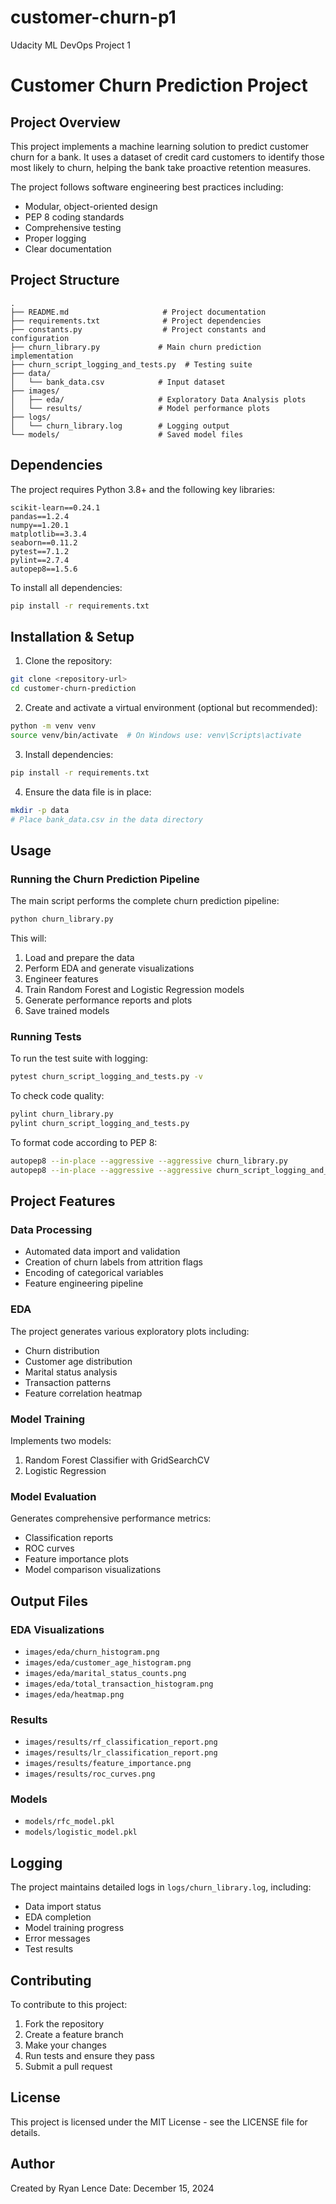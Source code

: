 # customer-churn-p1
Udacity ML DevOps Project 1

# Customer Churn Prediction Project

## Project Overview
This project implements a machine learning solution to predict customer churn for a bank. It uses a dataset of credit card customers to identify those most likely to churn, helping the bank take proactive retention measures.

The project follows software engineering best practices including:
- Modular, object-oriented design
- PEP 8 coding standards
- Comprehensive testing
- Proper logging
- Clear documentation

## Project Structure
```
.
├── README.md                     # Project documentation
├── requirements.txt              # Project dependencies
├── constants.py                  # Project constants and configuration
├── churn_library.py             # Main churn prediction implementation
├── churn_script_logging_and_tests.py  # Testing suite
├── data/
│   └── bank_data.csv            # Input dataset
├── images/
│   ├── eda/                     # Exploratory Data Analysis plots
│   └── results/                 # Model performance plots
├── logs/
│   └── churn_library.log        # Logging output
└── models/                      # Saved model files
```

## Dependencies
The project requires Python 3.8+ and the following key libraries:
```
scikit-learn==0.24.1
pandas==1.2.4
numpy==1.20.1
matplotlib==3.3.4
seaborn==0.11.2
pytest==7.1.2
pylint==2.7.4
autopep8==1.5.6
```

To install all dependencies:
```bash
pip install -r requirements.txt
```

## Installation & Setup

1. Clone the repository:
```bash
git clone <repository-url>
cd customer-churn-prediction
```

2. Create and activate a virtual environment (optional but recommended):
```bash
python -m venv venv
source venv/bin/activate  # On Windows use: venv\Scripts\activate
```

3. Install dependencies:
```bash
pip install -r requirements.txt
```

4. Ensure the data file is in place:
```bash
mkdir -p data
# Place bank_data.csv in the data directory
```

## Usage

### Running the Churn Prediction Pipeline

The main script performs the complete churn prediction pipeline:
```bash
python churn_library.py
```

This will:
1. Load and prepare the data
2. Perform EDA and generate visualizations
3. Engineer features
4. Train Random Forest and Logistic Regression models
5. Generate performance reports and plots
6. Save trained models

### Running Tests

To run the test suite with logging:
```bash
pytest churn_script_logging_and_tests.py -v
```

To check code quality:
```bash
pylint churn_library.py
pylint churn_script_logging_and_tests.py
```

To format code according to PEP 8:
```bash
autopep8 --in-place --aggressive --aggressive churn_library.py
autopep8 --in-place --aggressive --aggressive churn_script_logging_and_tests.py
```

## Project Features

### Data Processing
- Automated data import and validation
- Creation of churn labels from attrition flags
- Encoding of categorical variables
- Feature engineering pipeline

### EDA
The project generates various exploratory plots including:
- Churn distribution
- Customer age distribution
- Marital status analysis
- Transaction patterns
- Feature correlation heatmap

### Model Training
Implements two models:
1. Random Forest Classifier with GridSearchCV
2. Logistic Regression

### Model Evaluation
Generates comprehensive performance metrics:
- Classification reports
- ROC curves
- Feature importance plots
- Model comparison visualizations

## Output Files

### EDA Visualizations
- `images/eda/churn_histogram.png`
- `images/eda/customer_age_histogram.png`
- `images/eda/marital_status_counts.png`
- `images/eda/total_transaction_histogram.png`
- `images/eda/heatmap.png`

### Results
- `images/results/rf_classification_report.png`
- `images/results/lr_classification_report.png`
- `images/results/feature_importance.png`
- `images/results/roc_curves.png`

### Models
- `models/rfc_model.pkl`
- `models/logistic_model.pkl`

## Logging
The project maintains detailed logs in `logs/churn_library.log`, including:
- Data import status
- EDA completion
- Model training progress
- Error messages
- Test results

## Contributing
To contribute to this project:
1. Fork the repository
2. Create a feature branch
3. Make your changes
4. Run tests and ensure they pass
5. Submit a pull request

## License
This project is licensed under the MIT License - see the LICENSE file for details.

## Author
Created by Ryan Lence
Date: December 15, 2024